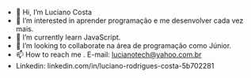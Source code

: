 - 👋 Hi, I’m  Luciano Costa
- 👀 I’m interested in  aprender programação e me desenvolver cada vez mais.
- 🌱 I’m currently learn JavaScript. 
- 💞️ I’m looking to collaborate na área de programação como Júnior.
- 📫 How to reach me . E-mail: lucianotech@yahoo.com.br
- Linkedin: linkedin.com/in/luciano-rodrigues-costa-5b702281

<!---
Lucianotech/Lucianotech is a ✨ special ✨ repository because its `README.md` (this file) appears on your GitHub profile.
You can click the Preview link to take a look at your changes.
--->
